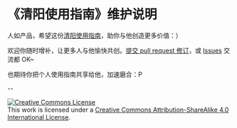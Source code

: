 # 《清阳使用指南》维护说明

人如产品，希望这份[清阳使用指南](usage_qingyang.md)，助你与他创造更多价值：）


欢迎你随时增补，让更多人与他愉快共创。[提交 pull request 修订](https://guides.github.com/activities/forking/#making-changes)，或 [Issues](https://github.com/zhongweili/collaborate_zhongweili/issues) 交流都 OK~

也期待你把个人使用指南共享给他，加速磨合：P

--

<a rel="license" href="http://creativecommons.org/licenses/by-sa/4.0/"><img alt="Creative Commons License" style="border-width:0" src="https://i.creativecommons.org/l/by-sa/4.0/80x15.png" /></a><br />This work is licensed under a <a rel="license" href="http://creativecommons.org/licenses/by-sa/4.0/">Creative Commons Attribution-ShareAlike 4.0 International License</a>.


